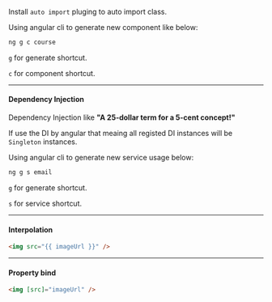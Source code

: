 Install `auto import` pluging to auto import class.

Using angular cli to generate new component like below:
```sh
ng g c course
```
`g` for generate shortcut.

`c` for component shortcut.

---
#### Dependency Injection ####
Dependency Injection like **"A 25-dollar term for a 5-cent concept!"**

If use the DI by angular that meaing all registed DI instances will be `Singleton` instances.

Using angular cli to generate new service usage below:
```sh
ng g s email
```

`g` for generate shortcut.

`s` for service shortcut.

---
#### Interpolation ####
```html
<img src="{{ imageUrl }}" />
```

---
#### Property bind ####
```html
<img [src]="imageUrl" />
```


